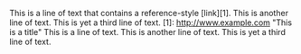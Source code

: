 This is a line of text that contains a reference-style [link][1].
This is another line of text.
This is yet a third line of text.
[1]: http://www.example.com
   "This is a title"
This is a line of text.
This is another line of text.
This is yet a third line of text.
